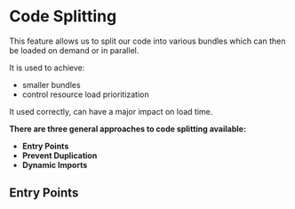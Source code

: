 # Code Splitting

This feature allows us to split our code into various bundles which can then be loaded on demand or in parallel.

It is used to achieve:

- smaller bundles
- control resource load prioritization

It used correctly, can have a major impact on load time.

**There are three general approaches to code splitting available:**

- **Entry Points**
- **Prevent Duplication**
- **Dynamic Imports**

## **Entry Points**
